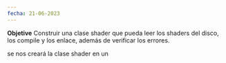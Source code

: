 ```yaml
---
fecha: 21-06-2023
---
```

**Objetive**
Construir una clase shader que pueda leer los shaders del disco, los compile y los enlace, además de verificar los errores.

se nos creará la clase shader en un 